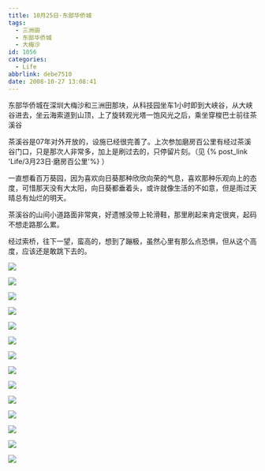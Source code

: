 ```yaml
---
title: 10月25日·东部华侨城
tags:
  - 三洲田
  - 东部华侨城
  - 大梅沙
id: 1056
categories:
  - Life
abbrlink: debe7510
date: 2008-10-27 13:08:41
---
```


东部华侨城在深圳大梅沙和三洲田那块，从科技园坐车1小时即到大峡谷，从大峡谷进去，坐云海索道到山顶，上了旋转观光塔一饱风光之后，乘坐穿梭巴士前往茶溪谷

茶溪谷是07年对外开放的，设施已经很完善了。上次参加磨房百公里有经过茶溪谷门口，只是那次人非常多，加上是刷过去的，只停留片刻。（见 {% post_link 'Life/3月23日·磨房百公里'%} ）

一直想看百万葵园，因为喜欢向日葵那种欣欣向荣的气息，喜欢那种乐观向上的态度，可惜那天没有大太阳，向日葵都垂着头，或许就像生活的不如意，但是雨过天晴总有灿烂的明天。

茶溪谷的山间小道路面非常爽，好遗憾没带上轮滑鞋，那里刷起来肯定很爽，起码不想走路那么累。

经过索桥，往下一望，蛮高的，想到了蹦极，虽然心里有那么点恐惧，但从这个高度，应该还是敢跳下去的。

![](/images/2008/10/27_200810271630035427_6536.jpg)
<!--more-->
![](/images/2008/10/27_200810271630157150_6537.jpg)

![](/images/2008/10/27_200810271630226468_6538.jpg)

![](/images/2008/10/27_200810271630273373_6539.jpg)

![](/images/2008/10/27_200810271630338524_6540.jpg)

![](/images/2008/10/27_200810271630390048_6541.jpg)

![](/images/2008/10/27_200810271630480853_6542.jpg)

![](/images/2008/10/27_200810271631017046_6543.jpg)

![](/images/2008/10/27_200810271631101220_6544.jpg)

![](/images/2008/10/27_200810271631176722_6545.jpg)

![](/images/2008/10/27_200810271631233635_6546.jpg)

![](/images/2008/10/27_200810271631305183_6547.jpg)

![](/images/2008/10/27_200810271631360108_6548.jpg)

![](/images/2008/10/27_200810271631594601_6549.jpg)
